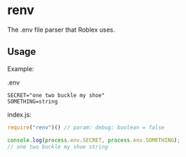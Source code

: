 # renv
The .env file parser that Roblex uses.

## Usage

Example:

.env
```
SECRET="one two buckle my shoe"
SOMETHING=string
```

index.js:
```js
require("renv")() // param: debug: boolean = false

console.log(process.env.SECRET, process.env.SOMETHING);
// one two buckle my shoe string
```
